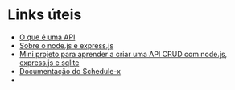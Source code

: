 # Links úteis 

- [O que é uma API](https://developer.mozilla.org/pt-BR/docs/Learn/Server-side/Express_Nodejs/Introduction)
- [Sobre o node.js e express.js](https://developer.mozilla.org/pt-BR/docs/Learn/Server-side/Express_Nodejs/Introduction)
- [Mini projeto para aprender a criar uma API CRUD com node.js, express.js e sqlite](https://www.youtube.com/watch?v=yEpiT-N2DUc&list=PLygIEirBzJi4lTC-5nzfhEyxuKq2y1uiR)
- [Documentação do Schedule-x](https://schedule-x.dev/)
- 